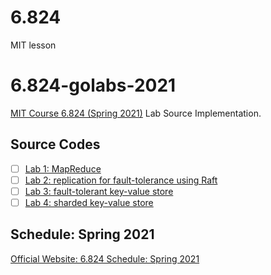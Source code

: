 # 6.824
MIT lesson

# 6.824-golabs-2021
[MIT Course 6.824 (Spring 2021)](https://pdos.csail.mit.edu/6.824/) Lab Source Implementation.

## Source Codes

-   [ ] [Lab 1: MapReduce](src/mr/)
-   [ ] [Lab 2: replication for fault-tolerance using Raft](src/raft/)
-   [ ] [Lab 3: fault-tolerant key-value store](src/kvraft/)
-   [ ] [Lab 4: sharded key-value store](src/shardkv/)

## Schedule: Spring 2021

[Official Website: 6.824 Schedule: Spring 2021](https://pdos.csail.mit.edu/6.824/schedule.html)
